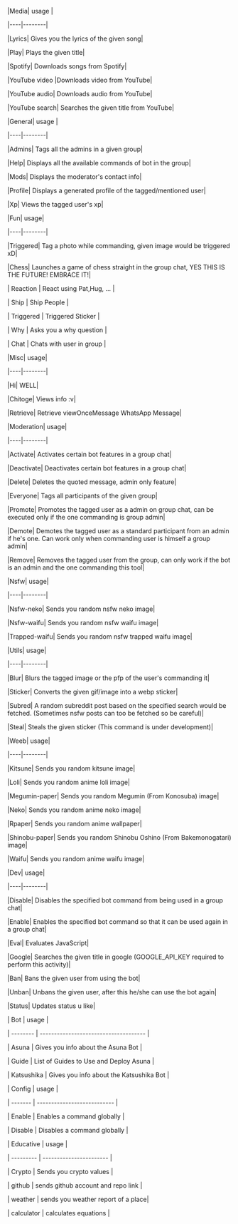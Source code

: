 |Media| usage | 

|----|--------| 

|Lyrics| Gives you the lyrics of the given song|

|Play| Plays the given title|

|Spotify|  Downloads songs from Spotify| 

|YouTube video |Downloads video from YouTube| 

|YouTube audio| Downloads audio from YouTube|

|YouTube search| Searches the given title from YouTube| 



|General| usage |

|----|--------|

|Admins| Tags all the admins in a given group|

|Help| Displays all the available commands of bot in the group|

|Mods| Displays the moderator's contact info|

|Profile| Displays a generated profile of the tagged/mentioned user|

|Xp| Views the tagged user's xp|



|Fun| usage|

|----|--------|

|Triggered| Tag a photo while commanding, given image would be triggered xD|

|Chess| Launches a game of chess straight in the group chat, YES THIS IS THE FUTURE! EMBRACE IT!|

| Reaction  | React using Pat,Hug, ... |

| Ship      | Ship People              |

| Triggered | Triggered Sticker        |

| Why       | Asks you a why question  |

| Chat      | Chats with user in group |



|Misc| usage|

|----|--------|

|Hi| WELL|

|Chitoge| Views info :v|

|Retrieve| Retrieve viewOnceMessage WhatsApp Message|



|Moderation| usage|

|----|--------|

|Activate| Activates certain bot features in a group chat|

|Deactivate| Deactivates certain bot features in a group chat|

|Delete| Deletes the quoted message, admin only feature|

|Everyone| Tags all participants of the given group|

|Promote| Promotes the tagged user as a admin on group chat, can be executed only if the one commanding is group admin|

|Demote| Demotes the tagged user as a standard participant from an admin if he's one. Can work only when commanding user is himself a group admin|

|Remove| Removes the tagged user from the group, can only work if the bot is an admin and the one commanding this tool|



|Nsfw| usage|

|----|--------|

|Nsfw-neko| Sends you random nsfw neko image|

|Nsfw-waifu| Sends you random nsfw waifu image|

|Trapped-waifu| Sends you random nsfw trapped waifu image|



|Utils| usage|

|----|--------|

|Blur| Blurs the tagged image or the pfp of the user's commanding it|

|Sticker| Converts the given gif/image into a webp sticker|

|Subred| A random subreddit post based on the specified search would be fetched. (Sometimes nsfw posts can too be fetched so be careful)|

|Steal| Steals the given sticker (This command is under development)|



|Weeb| usage|

|----|--------|

|Kitsune| Sends you random kitsune image|

|Loli| Sends you random anime loli image|

|Megumin-paper| Sends you random Megumin (From Konosuba) image|

|Neko| Sends you random anime neko image|

|Rpaper| Sends you random anime wallpaper|

|Shinobu-paper| Sends you random Shinobu Oshino (From Bakemonogatari) image|

|Waifu| Sends you random anime waifu image|



|Dev| usage|

|----|--------|

|Disable| Disables the specified bot command from being used in a group chat|

|Enable| Enables the specified bot command so that it can be used again in a group chat|

|Eval| Evaluates JavaScript|

|Google| Searches the given title in google (GOOGLE_API_KEY required to perform this activity)| 

|Ban| Bans the given user from using the bot|

|Unban| Unbans the given user, after this he/she can use the bot again|

|Status| Updates status u like|



| Bot      | usage                                 |

| -------- | ------------------------------------- |

| Asuna  | Gives you info about the Asuna Bot  |

| Guide    | List of Guides to Use and Deploy Asuna |

| Katsushika | Gives you info about the Katsushika Bot |




| Config  | usage                       |

| ------- | --------------------------- |

| Enable  | Enables a command globally  |

| Disable | Disables a command globally |



| Educative | usage                   |

| --------- | ----------------------- |

| Crypto    | Sends you crypto values |

| github | sends github account and repo link |

| weather | sends you weather report of a place|

| calculator | calculates equations |

